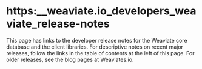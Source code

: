 # https:\_\_weaviate.io_developers_weaviate_release-notes

This page has links to the developer release notes for the Weaviate core database and the client libraries. For descriptive notes on recent major releases, follow the links in the table of contents at the left of this page. For older releases, see the blog pages at Weaviates.io.
